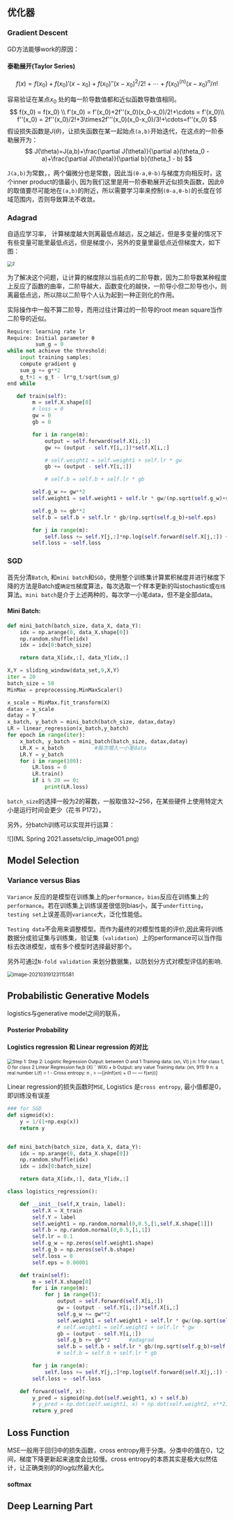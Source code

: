 ## 优化器

### Gradient Descent

GD方法能够work的原因：

[1]: https://aistudio.baidu.com/aistudio/education/lessonvideo/1149933	"ML 2021"

#### 泰勒展开(Taylor Series)

$$
f(x) = f(x_0) + f(x_0)'(x-x_0)+f(x_0)''(x-x_0)^2/2!+\cdots+f(x_0)^{(n)}(x-x_0)^n/n!
$$

容易验证在某点$x_0$ 处的每一阶导数值都和近似函数导数值相同。
$$
f(x_0) = f(x_0) \\
f'(x_0) = f'(x_0)+2f''(x_0)(x_0-x_0)/2!+\cdots = f'(x_0)\\
f''(x_0) = 2f''(x_0)/2!+3\times2f'''(x_0)(x_0-x_0)/3!+\cdots=f''(x_0)
$$
假设损失函数是$J(\theta)$，让损失函数在某一起始点`(a,b)`开始迭代，在这点的一阶泰勒展开为：
$$
J(\theta)=J(a,b)+\frac{\partial J(\theta)}{\partial a}(\theta_0 - a)+\frac{\partial J(\theta)}{\partial b}(\theta_1 - b)
$$

`J(a,b)`为常数，，两个偏微分也是常数，因此当`(θ-a,θ-b)`与梯度方向相反时，这个inner product的值最小, 因为我们这里是用一阶泰勒展开近似损失函数，因此θ的取值要尽可能地在`(a,b)`的附近，所以需要学习率来控制`(θ-a,θ-b)`的长度在邻域范围内，否则导致算法不收敛。

### Adagrad

自适应学习率， 计算梯度越大则离最低点越远，反之越近，但是多变量的情况下有些变量可能里最低点远，但是梯度小，另外的变量里最低点近但梯度大，如下图：

<img src="ML Spring 2021.assets/1.png" alt="2" style="zoom:70%;" />

为了解决这个问题，让计算的梯度除以当前点的二阶导数，因为二阶导数某种程度上反应了函数的曲率，二阶导越大，函数变化的越快，一阶导小但二阶导也小，则离最低点远，所以除以二阶导个人认为起到一种正则化的作用。

实际操作中一般不算二阶导，而用过往计算过的一阶导的root mean square当作二阶导的近似。

```python
Require: learning rate lr
Require: Initial parameter θ
		 sum_g = 0
while not achieve the threshold:
	input training samples;
	compute gradient g
	sum_g += g**2
	g_t+1 = g_t - lr*g_t/sqrt(sum_g)
end while
```

```python
   def train(self):
        m = self.X.shape[0]
        # loss = 0
        gw = 0
        gb = 0

        for i in range(m):
            output = self.forward(self.X[i,:])
            gw += (output - self.Y[i,:])*self.X[i,:]

            # self.weight1 = self.weight1 + self.lr * gw
            gb += (output - self.Y[i,:])

            # self.b = self.b + self.lr * gb

        self.g_w += gw**2
        self.weight1 = self.weight1 + self.lr * gw/(np.sqrt(self.g_w)+self.eps)

        self.g_b += gb**2
        self.b = self.b + self.lr * gb/(np.sqrt(self.g_b)+self.eps)

        for j in range(m):
            self.loss += self.Y[j,:]*np.log(self.forward(self.X[j,:]) + self.eps) + (1 - self.Y[j,:])*np.log(1 - self.forward(self.X[j,:]) + self.eps)   
        self.loss = -self.loss
```



### SGD

首先分清`Batch`, 和`mini batch`和`SGD`，使用整个训练集计算累积梯度并进行梯度下降的方法是Batch或`确定性`梯度算法，每次选取一个样本更新的叫stochastic或`在线`算法。`mini batch`是介于上述两种的，每次学一小笔data，但不是全部data。

#### Mini Batch:

```python
def mini_batch(batch_size, data_X, data_Y):
    idx = np.arange(0, data_X.shape[0])
    np.random.shuffle(idx)
    idx = idx[0:batch_size]

    return data_X[idx,:], data_Y[idx,:]
```

```python
X,Y = sliding_window(data_set,9,X,Y)
iter = 20
batch_size = 50
MinMax = preprocessing.MinMaxScaler()

x_scale = MinMax.fit_transform(X)
datax = x_scale
datay = Y
x_batch, y_batch = mini_batch(batch_size, datax,datay)
LR = linear_regression(x_batch,y_batch)
for epoch in range(iter):
    x_batch, y_batch = mini_batch(batch_size, datax,datay)
    LR.X = x_batch          #每次喂入一小笔data
    LR.Y = y_batch
    for i in range(100):
        LR.loss = 0
        LR.train()
        if i % 20 == 0:
            print(LR.loss)
```

`batch_size`的选择一般为2的幂数，一般取值32~256，在某些硬件上使用特定大小是运行时间会更少（花书 P172）。

另外，分batch训练可以实现并行运算：

![](ML Spring 2021.assets/clip_image001.png)

## Model Selection

### Variance versus Bias

`Variance` 反应的是模型在训练集上的`performance`，`bias`反应在训练集上的`performance`。若在训练集上训练误差很低则bias小，属于`underfitting`，`testing set`上误差高则`variance`大，泛化性能低。

`Testing data`不会用来调整模型。而作为最终的对模型性能的评价,因此需将训练数据分成验证集与训练集，验证集（`validation`）上的performance可以当作指标去改进模型，或有多个模型时选择最好那个。

另外可通过`N-fold validation` 来划分数据集，以防划分方式对模型评估的影响.

<img src="ML Spring 2021.assets/image-20210319123115581.png" alt="image-20210319123115581" style="zoom: 80%;" />



## Probabilistic Generative Models

logistics与generative model之间的联系，

#### Posterior Probability

#### Logistics regression 和 Linear regression 的对比



<img src="ML Spring 2021.assets/clip_image001-1616305745646.png" alt="Step 1:  Step 2:  Logistic Regression  Output: between O and 1  Training data: (xn, VI)  j n: 1 for class 1, O for class 2  Linear Regression  fw,b (X) ¯  WiXi + b  Output: any value  Training data: (xn, 911)  9 n: a real number  L(f) = ! -  Cross entropy:  n , = —[jnlnf(xn) + (1 — — f(xn))] " style="zoom:75%;" />

Linear regression的损失函数时`MSE`, Logistics 是`cross entropy`, 最小值都是0，即训练没有误差

```python
### for SGD
def sigmoid(x):
    y = 1/(1+np.exp(x))
    return y


def mini_batch(batch_size, data_X, data_Y):
    idx = np.arange(0, data_X.shape[0])
    np.random.shuffle(idx)
    idx = idx[0:batch_size]

    return data_X[idx,:], data_Y[idx,:]

class logistics_regression():

    def __init__(self,X_train, label):
        self.X = X_train
        self.Y = label
        self.weight1 = np.random.normal(0,0.5,[1,self.X.shape[1]])
        self.b = np.random.normal(0,0.5,[1,1])
        self.lr = 0.1
        self.g_w = np.zeros(self.weight1.shape)
        self.g_b = np.zeros(self.b.shape)
        self.loss = 0
        self.eps = 0.00001

    def train(self):
        m = self.X.shape[0]
        for i in range(m):
            for j in range(5):
                output = self.forward(self.X[i,:])
                gw = (output - self.Y[i,:])*self.X[i,:]
                self.g_w += gw**2
                self.weight1 = self.weight1 + self.lr * gw/(np.sqrt(self.g_w)+self.eps)
                # self.weight1 = self.weight1 + self.lr * gw
                gb = (output - self.Y[i,:])
                self.g_b += gb**2      #adagrad
                self.b = self.b + self.lr * gb/(np.sqrt(self.g_b)+self.eps)
                # self.b = self.b + self.lr * gb

        for j in range(m):
            self.loss += self.Y[j,:]*np.log(self.forward(self.X[j,:]) + self.eps) + (1 - self.Y[j,:])*np.log(1-self.forward(self.X[j,:]) + self.eps)   
        self.loss = -self.loss

    def forward(self, x):
        y_pred = sigmoid(np.dot(self.weight1, x) + self.b)
        # y_pred = np.dot(self.weight1, x) + np.dot(self.weight2, x**2) + self.b
        return y_pred 
```

## Loss Function

MSE一般用于回归中的损失函数，cross entropy用于分类。分类中的值在0，1之间，梯度下降更新起来速度会比较慢。cross entropy的本质其实是极大似然估计，让正确类别的的log似然最大化。

#### softmax

## Deep Learning Part


